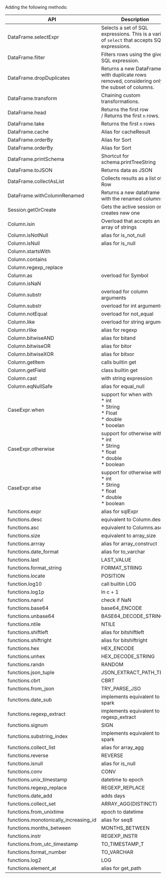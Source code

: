 Adding the following methods:

| API                                   | Description                                                                                     |
| ------------------------------------- | ----------------------------------------------------------------------------------------------- |
| DataFrame.selectExpr                  | Selects a set of SQL expressions. This is a variant of `select` that accepts SQL expressions. |
| DataFrame.filter                      | Filters rows using the given SQL expression.                                                    |
| DataFrame.dropDuplicates              | Returns a new DataFrame with duplicate rows removed, considering only the subset of columns.    |
| DataFrame.transform                   | Chaining custom transformations.                                                                |
| DataFrame.head                        | Returns the first row / Returns the first `n` rows.                                          |
| DataFrame.take                        | Returns the first `n` rows                                                                    |
| DataFrame.cache                       | Alias for cacheResult                                                                           |
| DataFrame.orderBy                     | Alias for Sort                                                                                  |
| DataFrame.orderBy                     | Alias for Sort                                                                                  |
| DataFrame.printSchema                 | Shortcut for schema.printTreeString                                                             |
| DataFrame.toJSON                      | Returns data as JSON                                                                            |
| DataFrame.collectAsList               | Collects results as a list of Row                                                               |
| DataFrame.withColumnRenamed           | Returns a new dataframe with the renamed columns                                                |
| Session.getOrCreate                   | Gets the active session or creates new one                                                      |
| Column.isin                           | Overload that accepts an array of strings                                                       |
| Column.isNotNull                      | alias for is_not_null                                                                           |
| Column.isNull                         | alias for is_null                                                                               |
| Column.startsWith                     |                                                                                                 |
| Column.contains                       |                                                                                                 |
| Column.regexp_replace                 |                                                                                                 |
| Column.as                             | overload for Symbol                                                                             |
| Column.isNaN                          |                                                                                                 |
| Column.substr                         | overload for column arguments                                                                   |
| Column.substr                         | overload for int arguments                                                                      |
| Column.notEqual                       | overload for not_equal                                                                          |
| Column.like                           | overload for string argument                                                                    |
| Column.rlike                          | alias for regexp                                                                                |
| Column.bitwiseAND                     | alias for bitand                                                                                |
| Column.bitwiseOR                      | alias for bitor                                                                                |
| Column.bitwiseXOR                     | alias for bitxor                                                                               |
| Column.getItem                        | calls builtin get                                                                               |
| Column.getField                       | class builtin get                                                                               |
| Column.cast                           | with string expression                                                                          |
| Column.eqNullSafe                     | alias for equal_null                                                                            |
| CaseExpr.when                         | support for when with<br />* int<br />* String<br />* Float<br />* double<br />* booelan        |
| CaseExpr.otherwise                    | support for otherwise with:<br />* int<br />* String<br />* float<br />* double<br />* boolean  |
| CaseExpr.else                         | support for otherwise with:<br />* int<br />* String<br />* float<br />* double<br />* boolean  |
| functions.expr                        | alias for sqlExpr                                                                               |
| functions.desc                        | equivalent to Column.desc                                                                       |
| functions.asc                         | equivalent to Columns.asc                                                                       |
| functions.size                        | equivalent to array_size                                                                        |
| functions.arrray                      | alias for array_construct                                                                       |
| functions.date_format                 | alias for to_varchar                                                                            |
| functions.last                        | LAST_VALUE                                                                                      |
| functions.format_string               | FORMAT_STRING                                                                                   |
| functions.locate                      | POSITION                                                                                        |
| function.log10                        | call builtin LOG                                                                                |
| functions.log1p                       | ln c + 1                                                                                        |
| functions.nanvl                       | check if NaN                                                                                    |
| functions.base64                      | base64_ENCODE                                                                                   |
| functions.unbase64                    | BASE64_DECODE_STRING                                                                            |
| functions.ntile                       | NTILE                                                                                           |
| functions.shiftleft                   | alias for bitshiftleft                                                                         |
| functions.shiftright                  | alias for bitshiftright                                                                        |
| functions.hex                         | HEX_ENCODE                                                                                      |
| functions.unhex                       | HEX_DECODE_STRING                                                                               |
| functions.randn                       | RANDOM                                                                                          |
| functions.json_tuple                  | JSON_EXTRACT_PATH_TEXT                                                                          |
| functions.cbrt                        | CBRT                                                                                            |
| functions.from_json                   | TRY_PARSE_JSO                                                                                   |
| functions.date_sub                    | implements equivalent to spark                                                                  |
| functions.regexp_extract              | implements equivalent to regexp_extract                                                         |
| functions.signum                      | SIGN                                                                                            |
| functions.substring_index             | implements equivalent to spark                                                                  |
| functions.collect_list                | alias for array_agg                                                                             |
| functions.reverse                     | REVERSE                                                                                         |
| functions.isnull                      | alias for is_null                                                                              |
| functions.conv                        | CONV                                                                                            |
| functions.unix_timestamp              | datetime to epoch                                                                               |
| functions.regexp_replace              | REGEXP_REPLACE                                                                                  |
| functions.date_add                    | adds days                                                                                       |
| functions.collect_set                 | ARRAY_AGG(DISTINCT)                                                                             |
| functions.from_unixtime               | epoch to datetime                                                                               |
| functions.monotonically_increasing_id | alias for seq8                                                                                  |
| functions.months_between              | MONTHS_BETWEEN                                                                                  |
| functions.instr                       | REGEXP_INSTR                                                                                    |
| functions.from_utc_timestamp          | TO_TIMESTAMP_T                                                                                  |
| functions.format_number               | TO_VARCHAR                                                                                      |
| functions.log2                        | LOG                                                                                             |
| functions.element_at                  | alias for get_path                                                                              |
